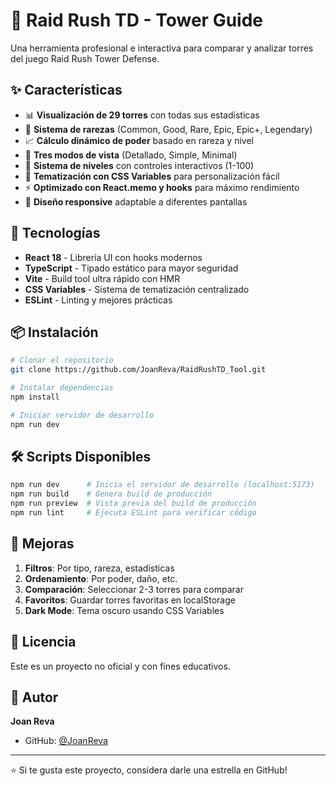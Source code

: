 # 🏰 Raid Rush TD - Tower Guide

Una herramienta profesional e interactiva para comparar y analizar torres del juego Raid Rush Tower Defense.

## ✨ Características

- 📊 **Visualización de 29 torres** con todas sus estadísticas
- 🎨 **Sistema de rarezas** (Common, Good, Rare, Epic, Epic+, Legendary)
- 📈 **Cálculo dinámico de poder** basado en rareza y nivel
- 🎯 **Tres modos de vista** (Detallado, Simple, Minimal)
- 💪 **Sistema de niveles** con controles interactivos (1-100)
- 🎨 **Tematización con CSS Variables** para personalización fácil
- ⚡ **Optimizado con React.memo y hooks** para máximo rendimiento
- 📱 **Diseño responsive** adaptable a diferentes pantallas

## 🚀 Tecnologías

- **React 18** - Librería UI con hooks modernos
- **TypeScript** - Tipado estático para mayor seguridad
- **Vite** - Build tool ultra rápido con HMR
- **CSS Variables** - Sistema de tematización centralizado
- **ESLint** - Linting y mejores prácticas

## 📦 Instalación

```bash
# Clonar el repositorio
git clone https://github.com/JoanReva/RaidRushTD_Tool.git

# Instalar dependencias
npm install

# Iniciar servidor de desarrollo
npm run dev
```

## 🛠️ Scripts Disponibles

```bash
npm run dev      # Inicia el servidor de desarrollo (localhost:5173)
npm run build    # Genera build de producción
npm run preview  # Vista previa del build de producción
npm run lint     # Ejecuta ESLint para verificar código
```

## 📝 Mejoras
1. **Filtros**: Por tipo, rareza, estadísticas
2. **Ordenamiento**: Por poder, daño, etc.
3. **Comparación**: Seleccionar 2-3 torres para comparar
4. **Favoritos**: Guardar torres favoritas en localStorage
5. **Dark Mode**: Tema oscuro usando CSS Variables

## 📝 Licencia

Este es un proyecto no oficial y con fines educativos.

## 👤 Autor

**Joan Reva**
- GitHub: [@JoanReva](https://github.com/JoanReva)

---

⭐ Si te gusta este proyecto, considera darle una estrella en GitHub!
